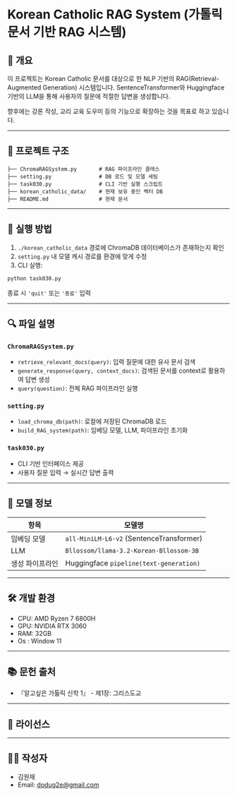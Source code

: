 # Korean Catholic RAG System (가톨릭 문서 기반 RAG 시스템)

## 📌 개요

이 프로젝트는 Korean Catholic 문서를 대상으로 한 NLP 기반의 RAG(Retrieval-Augmented Generation) 시스템입니다. SentenceTransformer와 Huggingface 기반의 LLM을 통해 사용자의 질문에 적절한 답변을 생성합니다.

향후에는 강론 작성, 교리 교육 도우미 등의 기능으로 확장하는 것을 목표로 하고 있습니다.

---

## 📁 프로젝트 구조

```
├── ChromaRAGSystem.py       # RAG 파이프라인 클래스
├── setting.py               # DB 로드 및 모델 세팅
├── task030.py               # CLI 기반 실행 스크립트
├── korean_catholic_data/    # 현재 보유 중인 벡터 DB
├── README.md                # 현재 문서
```

---

## 🚀 실행 방법

1. `./korean_catholic_data` 경로에 ChromaDB 데이터베이스가 존재하는지 확인
2. `setting.py` 내 모델 캐시 경로를 환경에 맞게 수정
3. CLI 실행:

```bash
python task030.py
```

종료 시 `'quit'` 또는 `'종료'` 입력

---

## 🔍 파일 설명

### `ChromaRAGSystem.py`
- `retrieve_relevant_docs(query)`: 입력 질문에 대한 유사 문서 검색
- `generate_response(query, context_docs)`: 검색된 문서를 context로 활용하여 답변 생성
- `query(question)`: 전체 RAG 파이프라인 실행

### `setting.py`
- `load_chroma_db(path)`: 로컬에 저장된 ChromaDB 로드
- `build_RAG_system(path)`: 임베딩 모델, LLM, 파이프라인 초기화

### `task030.py`
- CLI 기반 인터페이스 제공
- 사용자 질문 입력 → 실시간 답변 출력

---

## 🧠 모델 정보

| 항목          | 모델명                                         |
|---------------|------------------------------------------------|
| 임베딩 모델   | `all-MiniLM-L6-v2` (SentenceTransformer)       |
| LLM           | `Bllossom/llama-3.2-Korean-Bllossom-3B`        |
| 생성 파이프라인 | Huggingface `pipeline(text-generation)`      |

---

## 🛠 개발 환경

- CPU: AMD Ryzen 7 6800H
- GPU: NVIDIA RTX 3060
- RAM: 32GB
- Os : Window 11

---

## 📚 문헌 출처

- 『알고싶은 가톨릭 신학 1』 - 제1장: 그리스도교

---

## 📝 라이선스

---

## 🙋‍♂️ 작성자

- 김원재
- Email: dodug2e@gmail.com